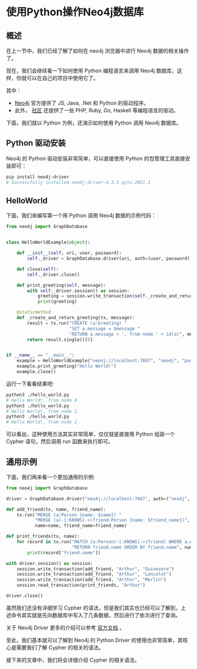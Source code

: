 # 使用Python操作Neo4j数据库

## 概述

在上一节中，我们已经了解了如何在 neo4j 浏览器中进行 Neo4j 数据的相关操作了。

现在，我们会继续看一下如何使用 Python 编程语言来调用 Neo4j 数据库，这样，你就可以在自己的项目中使用它了。

其中：

 - [Neo4j](https://neo4j.com/docs/developer-manual/current/drivers/#driver-get-the-driver) 官方提供了 JS, Java, .Net 
   和 Python 的驱动程序。
 - 此外， [社区](https://neo4j.com/developer/language-guides/) 还提供了一些 PHP, Ruby, Go, Haskell 等编程语言的驱动。

下面，我们就以 Python 为例，还演示如何使用 Python 调用 Neo4j 数据库。

## Python 驱动安装

Neo4j 的 Python 驱动安装非常简单，可以直接使用 Python 的包管理工具直接安装即可：

```sh
pip install neo4j-driver
# Successfully installed neo4j-driver-4.3.3 pytz-2021.1
```

## HelloWorld 

下面，我们来编写第一个用 Python 调用 Neo4j 数据的示例代码：

```python
from neo4j import GraphDatabase


class HelloWorldExample(object):

    def __init__(self, uri, user, password):
        self._driver = GraphDatabase.driver(uri, auth=(user, password))

    def close(self):
        self._driver.close()

    def print_greeting(self, message):
        with self._driver.session() as session:
            greeting = session.write_transaction(self._create_and_return_greeting, message)
            print(greeting)

    @staticmethod
    def _create_and_return_greeting(tx, message):
        result = tx.run("CREATE (a:Greeting) "
                        "SET a.message = $message "
                        "RETURN a.message + ', from node ' + id(a)", message=message)
        return result.single()[0]


if __name__ == "__main__":
    example = HelloWorldExample("neo4j://localhost:7687", "neo4j", "password")
    example.print_greeting("Hello World!")
    example.close()
```

运行一下看看结果吧:

```sh
python3 ./hello_world.py
# Hello World!, from node 0
python3 ./hello_world.py
# Hello World!, from node 1
python3 ./hello_world.py
# Hello World!, from node 2
```

可以看出，这种使用方法其实非常简单，仅仅就是直接用 Python 组装一个 Cypher 语句，然后调用 run 函数来执行即可。

## 通用示例

下面，我们再来看一个更加通用的示例:

```python
from neo4j import GraphDatabase

driver = GraphDatabase.driver("neo4j://localhost:7687", auth=("neo4j", "password"))

def add_friend(tx, name, friend_name):
    tx.run("MERGE (a:Person {name: $name}) "
           "MERGE (a)-[:KNOWS]->(friend:Person {name: $friend_name})",
           name=name, friend_name=friend_name)

def print_friends(tx, name):
    for record in tx.run("MATCH (a:Person)-[:KNOWS]->(friend) WHERE a.name = $name "
                         "RETURN friend.name ORDER BY friend.name", name=name):
        print(record["friend.name"])

with driver.session() as session:
    session.write_transaction(add_friend, "Arthur", "Guinevere")
    session.write_transaction(add_friend, "Arthur", "Lancelot")
    session.write_transaction(add_friend, "Arthur", "Merlin")
    session.read_transaction(print_friends, "Arthur")

driver.close()
```

虽然我们还没有详细学习 Cypher 的语法，但是我们其实也已经可以了解到，上述命令其实就是先向数据库中写入了几条数据，然后进行了依次进行了查询。

关于 Neo4j Driver 更多的介绍可以参考 [官方文档](https://neo4j.com/docs/driver-manual/1.7/#driver-get-the-driver) 。

至此，我们基本就可以了解到 Neo4j 的 Python Driver 的使用也非常简单，其核心是需要我们了解 Cypher 的相关的语法。

接下来的文章中，我们将会详细介绍 Cypher 的相关语法。
